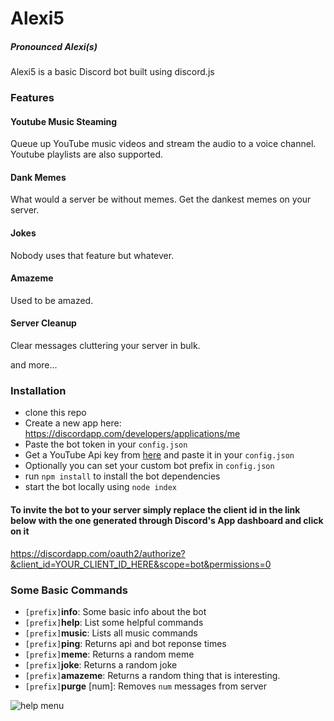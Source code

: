 # Alexi5
##### Pronounced Alexi(s)

Alexi5 is a basic Discord bot built using discord.js

### **Features**
 #### Youtube Music Steaming
 Queue up YouTube music videos and stream the audio to a voice channel. Youtube playlists are also supported.
 #### Dank Memes
 What would a server be without memes. Get the dankest memes on your server.
#### Jokes
Nobody uses that feature but whatever.
#### Amazeme
Used to be amazed.
#### Server Cleanup
Clear messages cluttering your server in bulk. 

and more...

### Installation
* clone this repo
* Create a new app here: https://discordapp.com/developers/applications/me
* Paste the bot token in your `config.json` 
* Get a YouTube Api key from [here](https://console.developers.google.com/apis/credentials?project=_) and paste it in your `config.json`
* Optionally you can set your custom bot prefix in `config.json`
* run `npm install` to install the bot dependencies
* start the bot locally using `node index`

#### To invite the bot to your server simply replace the client id in the link below with the one generated through Discord's App dashboard and click on it

https://discordapp.com/oauth2/authorize?&client_id=YOUR_CLIENT_ID_HERE&scope=bot&permissions=0


### **Some Basic Commands**
* `[prefix]`**info**: Some basic info about the bot
* `[prefix]`**help**: List some helpful commands
* `[prefix]`**music**: Lists all music commands
* `[prefix]`**ping**: Returns api and bot reponse times
* `[prefix]`**meme**: Returns a random meme
* `[prefix]`**joke**: Returns a random joke
* `[prefix]`**amazeme**: Returns a random thing that is interesting.
* `[prefix]`**purge** [num]: Removes `num` messages from server

![help menu](bothelpmenu.png)

